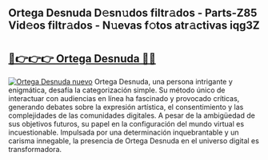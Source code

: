 ## Ortega Desnuda D𝚎sn𝚞dos filtr𝚊dos - Parts-Z85 Vid𝚎os filtr𝚊dos - N𝚞evas f𝚘tos atr𝚊ctivas iqg3Z

# <h2><a href="http://mb9ufos.tromn.icu/?c=Ortega+Desnuda">🔗👉👉👉 Ortega Desnuda 🔗🔗</a></h2>

[![Ortega Desnuda nuevo](https://i.imgur.com/pEAQMta.gif)](http://mb9ufos.tromn.icu/?c=Ortega+Desnuda)
Ortega Desnuda, una persona intrigante y enigmática, desafía la categorización simple. Su método único de interactuar con audiencias en línea ha fascinado y provocado críticas, generando debates sobre la expresión artística, el consentimiento y las complejidades de las comunidades digitales. A pesar de la ambigüedad de sus objetivos futuros, su papel en la configuración del mundo virtual es incuestionable. Impulsada por una determinación inquebrantable y un carisma innegable, la presencia de Ortega Desnuda en el universo digital es transformadora.
